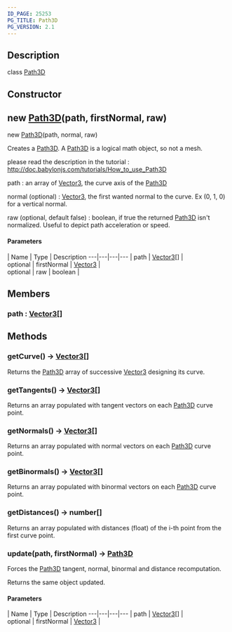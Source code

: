 ```yaml
---
ID_PAGE: 25253
PG_TITLE: Path3D
PG_VERSION: 2.1
---
```

## Description

class [Path3D](/classes/2.4/Path3D)



## Constructor

## new [Path3D](/classes/2.4/Path3D)(path, firstNormal, raw)

new [Path3D](/classes/2.4/Path3D)(path, normal, raw)

Creates a [Path3D](/classes/2.4/Path3D). A [Path3D](/classes/2.4/Path3D) is a logical math object, so not a mesh.

please read the description in the tutorial :  http://doc.babylonjs.com/tutorials/How_to_use_Path3D

path : an array of [Vector3](/classes/2.4/Vector3), the curve axis of the [Path3D](/classes/2.4/Path3D)

normal (optional) : [Vector3](/classes/2.4/Vector3), the first wanted normal to the curve. Ex (0, 1, 0) for a vertical normal.

raw (optional, default false) : boolean, if true the returned [Path3D](/classes/2.4/Path3D) isn't normalized. Useful to depict path acceleration or speed.

#### Parameters
 | Name | Type | Description
---|---|---|---
 | path | [Vector3](/classes/2.4/Vector3)[] |    
optional | firstNormal | [Vector3](/classes/2.4/Vector3) |    
optional | raw | boolean |   
## Members

### path : [Vector3](/classes/2.4/Vector3)[]



## Methods

### getCurve() &rarr; [Vector3](/classes/2.4/Vector3)[]

Returns the [Path3D](/classes/2.4/Path3D) array of successive [Vector3](/classes/2.4/Vector3) designing its curve.
### getTangents() &rarr; [Vector3](/classes/2.4/Vector3)[]

Returns an array populated with tangent vectors on each [Path3D](/classes/2.4/Path3D) curve point.
### getNormals() &rarr; [Vector3](/classes/2.4/Vector3)[]

Returns an array populated with normal vectors on each [Path3D](/classes/2.4/Path3D) curve point.
### getBinormals() &rarr; [Vector3](/classes/2.4/Vector3)[]

Returns an array populated with binormal vectors on each [Path3D](/classes/2.4/Path3D) curve point.
### getDistances() &rarr; number[]

Returns an array populated with distances (float) of the i-th point from the first curve point.
### update(path, firstNormal) &rarr; [Path3D](/classes/2.4/Path3D)

Forces the [Path3D](/classes/2.4/Path3D) tangent, normal, binormal and distance recomputation.

Returns the same object updated.

#### Parameters
 | Name | Type | Description
---|---|---|---
 | path | [Vector3](/classes/2.4/Vector3)[] |    
optional | firstNormal | [Vector3](/classes/2.4/Vector3) |    
